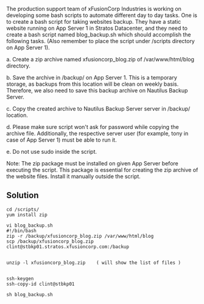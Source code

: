 The production support team of xFusionCorp Industries is working on developing some bash scripts to automate different day to day tasks. One is to create a bash script for taking websites backup. They have a static website running on App Server 1 in Stratos Datacenter, and they need to create a bash script named blog_backup.sh which should accomplish the following tasks. (Also remember to place the script under /scripts directory on App Server 1).



a. Create a zip archive named xfusioncorp_blog.zip of /var/www/html/blog directory.


b. Save the archive in /backup/ on App Server 1. This is a temporary storage, as backups from this location will be clean on weekly basis. Therefore, we also need to save this backup archive on Nautilus Backup Server.


c. Copy the created archive to Nautilus Backup Server server in /backup/ location.


d. Please make sure script won't ask for password while copying the archive file. Additionally, the respective server user (for example, tony in case of App Server 1) must be able to run it.


e. Do not use sudo inside the script.

Note:
The zip package must be installed on given App Server before executing the script. This package is essential for creating the zip archive of the website files. Install it manually outside the script.

## Solution

```
cd /scripts/
yum install zip

vi blog_backup.sh
#!/bin/bash
zip -r /backup/xfusioncorp_blog.zip /var/www/html/blog
scp /backup/xfusioncorp_blog.zip clint@stbkp01.stratos.xfusioncorp.com:/backup


unzip -l xfusioncorp_blog.zip    ( will show the list of files )


ssh-keygen
ssh-copy-id clint@stbkp01

sh blog_backup.sh
```
